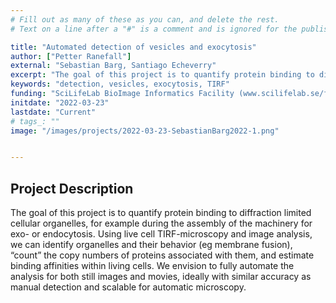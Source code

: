 ```yaml
---
# Fill out as many of these as you can, and delete the rest.
# Text on a line after a "#" is a comment and is ignored for the published page.

title: "Automated detection of vesicles and exocytosis"
author: ["Petter Ranefall"]
external: "Sebastian Barg, Santiago Echeverry"
excerpt: "The goal of this project is to quantify protein binding to diffraction limited cellular organelles, for example during the assembly of the machinery for exo- or endocytosis. Using live cell TIRF-microscopy and image analysis, we can identify organelles and their behavior (eg membrane fusion), “count” the copy numbers of proteins associated with them, and estimate binding affinities within living cells. We envision to fully automate the analysis for both still images and movies, ideally with similar accuracy as manual detection and scalable for automatic microscopy."
keywords: "detection, vesicles, exocytosis, TIRF"
funding: "SciLifeLab BioImage Informatics Facility (www.scilifelab.se/facilities/bioimage-informatics)"
initdate: "2022-03-23"
lastdate: "Current"
# tags_: ""
image: "/images/projects/2022-03-23-SebastianBarg2022-1.png"


---
```


## Project Description
The goal of this project is to quantify protein binding to diffraction limited cellular organelles, for example during the assembly of the machinery for exo- or endocytosis. Using live cell TIRF-microscopy and image analysis, we can identify organelles and their behavior (eg membrane fusion), “count” the copy numbers of proteins associated with them, and estimate binding affinities within living cells. We envision to fully automate the analysis for both still images and movies, ideally with similar accuracy as manual detection and scalable for automatic microscopy. 
